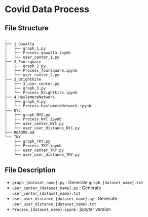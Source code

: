 # Covid Data Process
## File Structure
```
.
├── 1_Gowalla
│   ├── graph_1.py
│   ├── Process_gowalla.ipynb
│   └── user_center_1.py
├── 2_Foursquare
│   ├── graph_2.py
│   ├── Process_foursquare.ipynb
│   └── user_center_2.py
├── 3_Brightkite
│   ├── 3_user_center.py
│   ├── graph_3.py
│   └── Process_Brightkite.ipynb
├── 4_HaslemereNetwork
│   ├── graph_4.py
│   └── Process_HaslemereNetwork.ipynb
├── NYC
│   ├── graph_NYC.py
│   ├── Process_NYC.ipynb
│   ├── user_center_NYC.py
│   └── user_user_distance_NYC.py
├── README.md
└── TKY
    ├── graph_TKY.py
    ├── Process_TKY.ipynb
    ├── user_center_TKY.py
    └── user_user_distance_TKY.py
```

## File Description
- `graph_{dataset_name}.py` : Generate `graph_{dataset_name}.txt`
- `user_center_{dataset_name}.py` : Generate `user_center_{dataset_name}.txt`
- `user_user_distance_{dataset_name}.py` : Generate `user_user_distance_{dataset_name}.txt`
- `Process_{dataset_name}.ipynb` : jupyter version 
